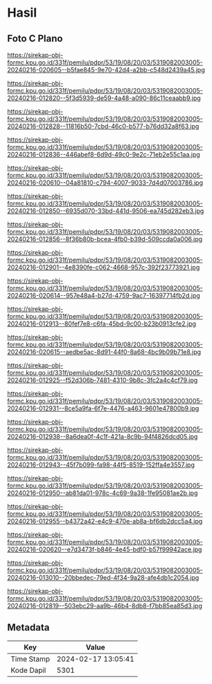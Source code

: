 # Hasil

## Foto C Plano

https://sirekap-obj-formc.kpu.go.id/331f/pemilu/pdpr/53/19/08/20/03/5319082003005-20240216-020605--b5fae845-9e70-42d4-a2bb-c548d2439a45.jpg

https://sirekap-obj-formc.kpu.go.id/331f/pemilu/pdpr/53/19/08/20/03/5319082003005-20240216-012820--5f3d5939-de59-4a48-a090-86c11ceaabb9.jpg

https://sirekap-obj-formc.kpu.go.id/331f/pemilu/pdpr/53/19/08/20/03/5319082003005-20240216-012828--11816b50-7cbd-46c0-b577-b76dd32a8f63.jpg

https://sirekap-obj-formc.kpu.go.id/331f/pemilu/pdpr/53/19/08/20/03/5319082003005-20240216-012836--446abef8-6d9d-49c0-9e2c-71eb2e55c1aa.jpg

https://sirekap-obj-formc.kpu.go.id/331f/pemilu/pdpr/53/19/08/20/03/5319082003005-20240216-020610--04a81810-c794-4007-9033-7d4d07003786.jpg

https://sirekap-obj-formc.kpu.go.id/331f/pemilu/pdpr/53/19/08/20/03/5319082003005-20240216-012850--6935d070-33bd-441d-9506-ea745d282eb3.jpg

https://sirekap-obj-formc.kpu.go.id/331f/pemilu/pdpr/53/19/08/20/03/5319082003005-20240216-012856--8f36b80b-bcea-4fb0-b39d-509ccda0a006.jpg

https://sirekap-obj-formc.kpu.go.id/331f/pemilu/pdpr/53/19/08/20/03/5319082003005-20240216-012901--4e8390fe-c062-4668-957c-392f23773921.jpg

https://sirekap-obj-formc.kpu.go.id/331f/pemilu/pdpr/53/19/08/20/03/5319082003005-20240216-020614--957e48a4-b27d-4759-9ac7-16397714fb2d.jpg

https://sirekap-obj-formc.kpu.go.id/331f/pemilu/pdpr/53/19/08/20/03/5319082003005-20240216-012913--80fef7e8-c6fa-45bd-9c00-b23b0913cfe2.jpg

https://sirekap-obj-formc.kpu.go.id/331f/pemilu/pdpr/53/19/08/20/03/5319082003005-20240216-020615--aedbe5ac-8d91-44f0-8a68-4bc9b09b71e8.jpg

https://sirekap-obj-formc.kpu.go.id/331f/pemilu/pdpr/53/19/08/20/03/5319082003005-20240216-012925--f52d306b-7481-4310-9b8c-3fc2a4c4cf79.jpg

https://sirekap-obj-formc.kpu.go.id/331f/pemilu/pdpr/53/19/08/20/03/5319082003005-20240216-012931--8ce5a9fa-6f7e-4476-a463-9601e47800b9.jpg

https://sirekap-obj-formc.kpu.go.id/331f/pemilu/pdpr/53/19/08/20/03/5319082003005-20240216-012938--8a6dea0f-4c1f-421a-8c9b-94f4826dcd05.jpg

https://sirekap-obj-formc.kpu.go.id/331f/pemilu/pdpr/53/19/08/20/03/5319082003005-20240216-012943--45f7b099-fa98-44f5-8519-152ffa4e3557.jpg

https://sirekap-obj-formc.kpu.go.id/331f/pemilu/pdpr/53/19/08/20/03/5319082003005-20240216-012950--ab81da01-978c-4c69-9a38-1fe95081ae2b.jpg

https://sirekap-obj-formc.kpu.go.id/331f/pemilu/pdpr/53/19/08/20/03/5319082003005-20240216-012955--b4372a42-e4c9-470e-ab8a-bf6db2dcc5a4.jpg

https://sirekap-obj-formc.kpu.go.id/331f/pemilu/pdpr/53/19/08/20/03/5319082003005-20240216-020620--e7d3473f-b846-4e45-bdf0-b57f99942ace.jpg

https://sirekap-obj-formc.kpu.go.id/331f/pemilu/pdpr/53/19/08/20/03/5319082003005-20240216-013010--20bbedec-79ed-4f34-9a28-afe4db1c2054.jpg

https://sirekap-obj-formc.kpu.go.id/331f/pemilu/pdpr/53/19/08/20/03/5319082003005-20240216-012819--503ebc29-aa9b-46b4-8db8-f7bb85ea85d3.jpg


## Metadata

| Key        | Value               |
| ---------- | ------------------- |
| Time Stamp | 2024-02-17 13:05:41 |
| Kode Dapil | 5301                |



